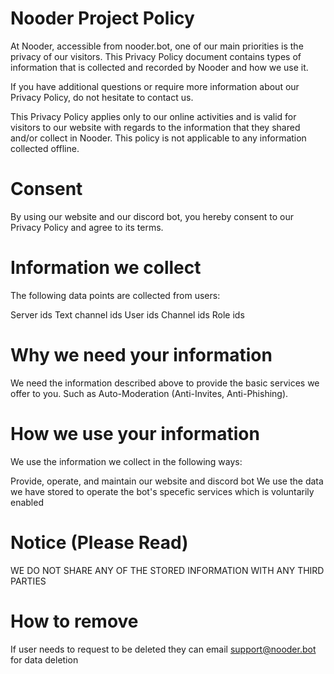 # Nooder Project Policy

At Nooder, accessible from nooder.bot, one of our main priorities is the privacy of our visitors. This Privacy Policy document contains types of information that is collected and recorded by Nooder and how we use it.

If you have additional questions or require more information about our Privacy Policy, do not hesitate to contact us.

This Privacy Policy applies only to our online activities and is valid for visitors to our website with regards to the information that they shared and/or collect in Nooder. This policy is not applicable to any information collected offline.

# Consent
By using our website and our discord bot, you hereby consent to our Privacy Policy and agree to its terms.

# Information we collect
The following data points are collected from users:

Server ids
Text channel ids
User ids
Channel ids
Role ids

# Why we need your information
We need the information described above to provide the basic services we offer to you. Such as Auto-Moderation (Anti-Invites, Anti-Phishing).


# How we use your information
We use the information we collect in the following ways:

Provide, operate, and maintain our website and discord bot
We use the data we have stored to operate the bot's specefic services which is voluntarily enabled

# Notice (Please Read)
WE DO NOT SHARE ANY OF THE STORED INFORMATION WITH ANY THIRD PARTIES

# How to remove
If user needs to request to be deleted they can email support@nooder.bot for data deletion
